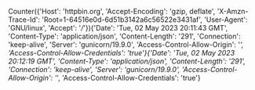 Counter({'Host': 'httpbin.org', 'Accept-Encoding': 'gzip, deflate', 'X-Amzn-Trace-Id': 'Root=1-64516e0d-6d51b3142a6c56522e3431af', 'User-Agent': 'GNU/linux', 'Accept': '*/*'}){'Date': 'Tue, 02 May 2023 20:11:43 GMT', 'Content-Type': 'application/json', 'Content-Length': '291', 'Connection': 'keep-alive', 'Server': 'gunicorn/19.9.0', 'Access-Control-Allow-Origin': '*', 'Access-Control-Allow-Credentials': 'true'}{'Date': 'Tue, 02 May 2023 20:12:19 GMT', 'Content-Type': 'application/json', 'Content-Length': '291', 'Connection': 'keep-alive', 'Server': 'gunicorn/19.9.0', 'Access-Control-Allow-Origin': '*', 'Access-Control-Allow-Credentials': 'true'}